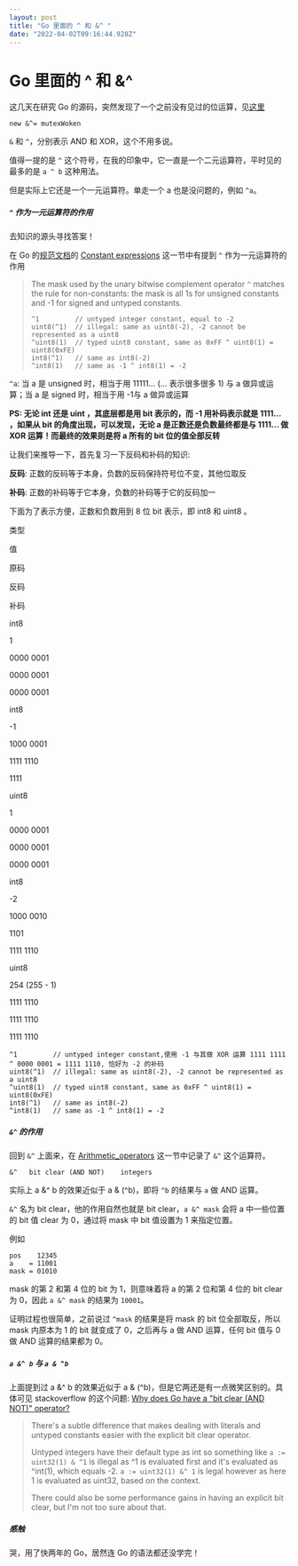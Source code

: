 ```yaml
---
layout: post
title: "Go 里面的 ^ 和 &^ "
date: "2022-04-02T09:16:44.928Z"
---
```

Go 里面的 ^ 和 &^
=============

这几天在研究 Go 的源码，突然发现了一个之前没有见过的位运算，见[这里](https://github.com/golang/go/blob/master/src/sync/mutex.go#L151)

    new &^= mutexWoken
    

`&` 和 `^`，分别表示 AND 和 XOR，这个不用多说。

值得一提的是 `^` 这个符号，在我的印象中，它一直是一个二元运算符，平时见的最多的是 `a ^ b` 这种用法。

但是实际上它还是一个一元运算符。单走一个 a 也是没问题的，例如 `^a`。

##### `^` 作为一元运算符的作用

去知识的源头寻找答案！

在 Go 的[规范文档](https://go.dev/ref/spec)的 [Constant expressions](https://go.dev/ref/spec#Constant_expressions) 这一节中有提到 `^` 作为一元运算符的作用

> The mask used by the unary bitwise complement operator `^` matches the rule for non-constants: the mask is all 1s for unsigned constants and -1 for signed and untyped constants.
> 
>     ^1         // untyped integer constant, equal to -2
>     uint8(^1)  // illegal: same as uint8(-2), -2 cannot be represented as a uint8
>     ^uint8(1)  // typed uint8 constant, same as 0xFF ^ uint8(1) = uint8(0xFE)
>     int8(^1)   // same as int8(-2)
>     ^int8(1)   // same as -1 ^ int8(1) = -2
>     

`^a`: 当 a 是 unsigned 时，相当于用 11111... (... 表示很多很多 1) 与 a 做异或运算；当 a 是 signed 时，相当于用 -1与 a 做异或运算

**PS: 无论 int 还是 uint ，其底层都是用 bit 表示的，而 -1 用补码表示就是 1111... ，如果从 bit 的角度出现，可以发现，无论 a 是正数还是负数最终都是与 1111... 做 XOR 运算！而最终的效果则是将 a 所有的 bit 位的值全部反转**

让我们来推导一下，首先复习一下反码和补码的知识:

**反码**: 正数的反码等于本身，负数的反码保持符号位不变，其他位取反

**补码**: 正数的补码等于它本身，负数的补码等于它的反码加一

下面为了表示方便，正数和负数用到 8 位 bit 表示，即 int8 和 uint8 。

类型

值

原码

反码

补码

int8

1

0000 0001

0000 0001

0000 0001

int8

\-1

1000 0001

1111 1110

1111

uint8

1

0000 0001

0000 0001

0000 0001

int8

\-2

1000 0010

1101

1111 1110

uint8

254 (255 - 1)

1111 1110

1111 1110

1111 1110

    ^1         // untyped integer constant,使用 -1 与其做 XOR 运算 1111 1111 ^ 0000 0001 = 1111 1110, 恰好为 -2 的补码
    uint8(^1)  // illegal: same as uint8(-2), -2 cannot be represented as a uint8
    ^uint8(1)  // typed uint8 constant, same as 0xFF ^ uint8(1) = uint8(0xFE)
    int8(^1)   // same as int8(-2)
    ^int8(1)   // same as -1 ^ int8(1) = -2
    

##### `&^` 的作用

回到 `&^` 上面来，在 [Arithmetic\_operators](https://go.dev/ref/spec#Arithmetic_operators) 这一节中记录了 `&^` 这个运算符。

    &^   bit clear (AND NOT)    integers
    

实际上 a &^ b 的效果近似于 a & (^b)，即将 `^b` 的结果与 `a` 做 AND 运算。

`&^` 名为 bit clear，他的作用自然也就是 bit clear，`a &^ mask` 会将 a 中一些位置的 bit 值 clear 为 0，通过将 mask 中 bit 值设置为 1 来指定位置。

例如

    pos    12345
    a    = 11001
    mask = 01010
    

mask 的第 2 和第 4 位的 bit 为 1，则意味着将 a 的第 2 位和第 4 位的 bit clear 为 0，因此 `a &^ mask` 的结果为 `10001`。

证明过程也很简单，之前说过 `^mask` 的结果是将 mask 的 bit 位全部取反，所以 mask 内原本为 1 的 bit 就变成了 0，之后再与 a 做 AND 运算，任何 bit 值与 0 做 AND 运算的结果都为 0。

##### `a &^ b` 与 `a & ^b`

上面提到过 a &^ b 的效果近似于 a & (^b)，但是它两还是有一点微笑区别的。具体可见 stackoverflow 的这个问题: [Why does Go have a "bit clear (AND NOT)" operator?](https://stackoverflow.com/questions/43782187/why-does-go-have-a-bit-clear-and-not-operator)

> There's a subtle difference that makes dealing with literals and untyped constants easier with the explicit bit clear operator.
> 
> Untyped integers have their default type as int so something like `a := uint32(1) & ^1` is illegal as ^1 is evaluated first and it's evaluated as ^int(1), which equals -2. `a := uint32(1) &^ 1` is legal however as here 1 is evaluated as uint32, based on the context.
> 
> There could also be some performance gains in having an explicit bit clear, but I'm not too sure about that.

##### 感触

哭，用了快两年的 Go，居然连 Go 的语法都还没学完！